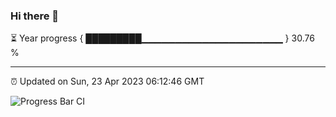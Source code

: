 ### Hi there 👋

⏳ Year progress { █████████▁▁▁▁▁▁▁▁▁▁▁▁▁▁▁▁▁▁▁▁▁ } 30.76 %

---

⏰ Updated on Sun, 23 Apr 2023 06:12:46 GMT

![Progress Bar CI](https://github.com/liununu/liununu/workflows/Progress%20Bar%20CI/badge.svg)
